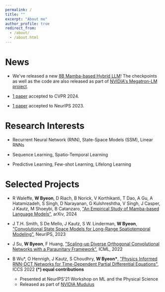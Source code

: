 ```yaml
---
permalink: /
title: ""
excerpt: "About me"
author_profile: true
redirect_from: 
  - /about/
  - /about.html
---
```


News
======

* We've released a new [8B Mamba-based Hybrid LLM](https://wonmin-byeon.github.io/publication/2024-hybrid)! The checkpoints as well as the code are also released as part of [NVIDIA's Megatron-LM project](https://github.com/NVIDIA/megatron-LM/tree/ssm/examples/mamba).

* [1 paper](https://wonmin-byeon.github.io/publication/2024-regiongpt) accepted to CVPR 2024.

* [1 paper](https://wonmin-byeon.github.io/publication/2023-convssm) accepted to NeurIPS 2023.

<!-- * [1 paper](https://wonmin-byeon.github.io/publication/2023-PowerofSound) accepted to ICCV 2023. [2 papers](https://wonmin-byeon.github.io/publications/) accepted to CVPR 2023. -->

<!-- * Our paper ["Physics Informed RNN-DCT Networks for Time-Dependent Partial Differential Equations"](https://wonmin-byeon.github.io/publication/2022-rnndct) is now in [NVIDIA Modulus](https://developer.nvidia.com/modulus)! Check out [technical blog](https://developer.nvidia.com/blog/develop-physics-informed-machine-learning-models-with-graph-neural-networks/) and [Modulus repo](https://github.com/NVIDIA/modulus/tree/main/modulus/models/rnn). -->

Research Interests
======
* Recurrent Neural Network (RNN), State-Space Models (SSM), Linear RNNs

* Sequence Learning, Spatio-Temporal Learning

* Predictive Learning, Few-shot Learning, Lifelong Learning

Selected Projects
======
* R Waleffe, <b>W Byeon</b>, D Riach, B Norick, V Korthikanti, T Dao, A Gu, A Hatamizadeh, S Singh, D Narayanan, G Kulshreshtha, V Singh, J Casper, J Kautz, M Shoeybi, B Catanzaro, ["An Empirical Study of Mamba-based Language Models"](https://wonmin-byeon.github.io/publication/2024-hybrid), arXiv, 2024

* J T.H. Smith, S De Mello, J Kautz, S W. Linderman, <b>W Byeon</b>, ["Convolutional State Space Models for Long-Range Spatiotemporal Modeling"](https://wonmin-byeon.github.io/publication/2023-convssm), NeurIPS, 2023

* J Su, <b>W Byeon</b>, F Huang, ["Scaling-up Diverse Orthogonal Convolutional Networks with a Paraunitary Framework"](https://wonmin-byeon.github.io/publication/2022-orthoNN), ICML, 2022

* B Wu*, O Hennigh, J Kautz, S Choudhry, <b>W Byeon*</b>, ["Physics Informed RNN-DCT Networks for Time-Dependent Partial Differential Equations"](https://wonmin-byeon.github.io/publication/2022-rnndct), ICCS 2022 <b> (*) equal contributions </b>
    - Presented at NeurIPS'21 Workshop on ML and the Physical Science
    - Released as part of [NVIDIA Mudulus](https://developer.nvidia.com/modulus)

<!-- * J Su*, <b>W Byeon*</b>, F Huang, J Kautz, A Anandkumar, ["Convolutional Tensor-Train LSTM for Spatio-temporal Learning"](https://wonmin-byeon.github.io/publication/2020-convttlstm), NeurIPS 2020 <b> (*) equal contributions </b> 
    - Presented at ECCV'20 Tutorial on Accelerating Computer Vision with Mixed Precision. 
 -->    
<!-- * <b>W Byeon</b>, Q Wang, R K Srivastava, P Koumoutsakos, ["ContextVP: Fully Context-Aware Video Prediction"](https://wonmin-byeon.github.io/publication/2018-contextvp), ECCV 2018 (oral) -->

<!-- * PR Vlachas, <b>W Byeon</b>, ZY Wan, TP Sapsis, P Koumoutsakos, ["Data-Driven Forecasting of High-Dimensional Chaotic Systems with Long Short-Term Memory Networks"](https://wonmin-byeon.github.io/publication/2018-05-01-chaotic-lstm), Proceedings of the Royal Society A: Mathematical, Physical & Engineering Sciences. 2018 -->
